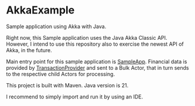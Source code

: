 # AkkaExample

Sample application using Akka with Java.

Right now, this Sample application uses the Java Akka Classic API. However, I intend
to use this repository also to exercise the newest API of Akka, in the future.

Main entry point for this sample application is
[SampleApp](https://github.com/cosmicboy79/AkkaExample/blob/main/src/main/java/edu/akka/sample/finance/SampleApp.java).
Financial data is provided by
[TransactionProvider](https://github.com/cosmicboy79/AkkaExample/blob/main/src/main/java/edu/akka/sample/finance/data/provider/TransactionProvider.java)
and sent to a Bulk Actor, that in turn sends to the respective child Actors for processing.

This project is built with Maven. Java version is 21.

I recommend to simply import and run it by using an IDE.
